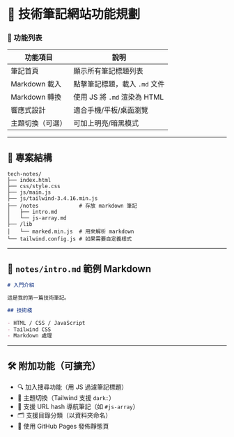 # 🧩 技術筆記網站功能規劃

### 🔹 功能列表

| 功能項目        | 說明                     |
| ----------- | ---------------------- |
| 筆記首頁        | 顯示所有筆記標題列表             |
| Markdown 載入 | 點擊筆記標題，載入 `.md` 文件     |
| Markdown 轉換 | 使用 JS 將 `.md` 渲染為 HTML |
| 響應式設計       | 適合手機/平板/桌面瀏覽           |
| 主題切換（可選）    | 可加上明亮/暗黑模式             |

---

## 📁 專案結構

```
tech-notes/
├── index.html
├── css/style.css
├── js/main.js
├── js/tailwind-3.4.16.min.js
├── /notes             # 存放 markdown 筆記
│   ├── intro.md
│   └── js-array.md
├── /lib
│   └── marked.min.js  # 用來解析 markdown
└── tailwind.config.js # 如果需要自定義樣式
```

---

## 📝 `notes/intro.md` 範例 Markdown

```markdown
# 入門介紹

這是我的第一篇技術筆記。

## 技術棧

- HTML / CSS / JavaScript
- Tailwind CSS
- Markdown 處理
```

---

## 🛠️ 附加功能（可擴充）

* 🔍 加入搜尋功能（用 JS 過濾筆記標題）
* 🌙 主題切換（Tailwind 支援 `dark:`）
* 🔗 支援 URL hash 導航筆記（如 `#js-array`）
* 🗂 支援目錄分類（以資料夾命名）
* 📂 使用 GitHub Pages 發佈靜態頁
